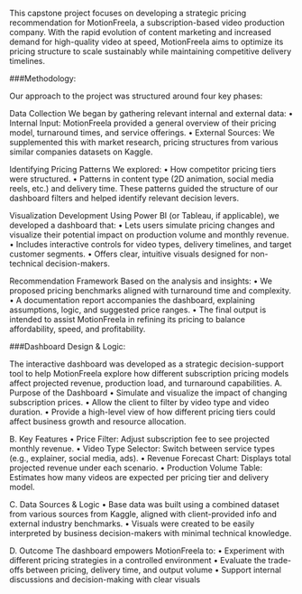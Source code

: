 This capstone project focuses on developing a strategic pricing recommendation for MotionFreela, a subscription-based video production company. With the rapid evolution of content marketing and increased demand for high-quality video at speed, MotionFreela aims to optimize its pricing structure to scale sustainably while maintaining competitive delivery timelines.


###Methodology:

Our approach to the project was structured around four key phases:

 Data Collection
We began by gathering relevant internal and external data:
•	Internal Input: MotionFreela provided a general overview of their pricing model, turnaround times, and service offerings.
•	External Sources: We supplemented this with market research, pricing structures from various similar companies datasets on Kaggle.



Identifying Pricing Patterns
We explored:
•	How competitor pricing tiers were structured.
•	Patterns in content type (2D animation, social media reels, etc.) and delivery time.
These patterns guided the structure of our dashboard filters and helped identify relevant decision levers.

Visualization Development
Using Power BI (or Tableau, if applicable), we developed a dashboard that:
•	Lets users simulate pricing changes and visualize their potential impact on production volume and monthly revenue.
•	Includes interactive controls for video types, delivery timelines, and target customer segments.
•	Offers clear, intuitive visuals designed for non-technical decision-makers.

Recommendation Framework
Based on the analysis and insights:
•	We proposed pricing benchmarks aligned with turnaround time and complexity.
•	A documentation report accompanies the dashboard, explaining assumptions, logic, and suggested price ranges.
•	The final output is intended to assist MotionFreela in refining its pricing to balance affordability, speed, and profitability.


###Dashboard Design & Logic:

The interactive dashboard was developed as a strategic decision-support tool to help MotionFreela explore how different subscription pricing models affect projected revenue, production load, and turnaround capabilities.
A. Purpose of the Dashboard
•	Simulate and visualize the impact of changing subscription prices.
•	Allow the client to filter by video type and video duration.
•	Provide a high-level view of how different pricing tiers could affect business growth and resource allocation.

B. Key Features
•	Price Filter: Adjust subscription fee to see projected monthly revenue.
•	Video Type Selector: Switch between service types (e.g., explainer, social media, ads).
•	Revenue Forecast Chart: Displays total projected revenue under each scenario.
•	Production Volume Table: Estimates how many videos are expected per pricing tier and delivery model.

C. Data Sources & Logic
•	Base data was built using a combined dataset from various sources from Kaggle, aligned with client-provided info and external industry benchmarks.
•	Visuals were created to be easily interpreted by business decision-makers with minimal technical knowledge.

D. Outcome
The dashboard empowers MotionFreela to:
•	Experiment with different pricing strategies in a controlled environment
•	Evaluate the trade-offs between pricing, delivery time, and output volume
•	Support internal discussions and decision-making with clear visuals

